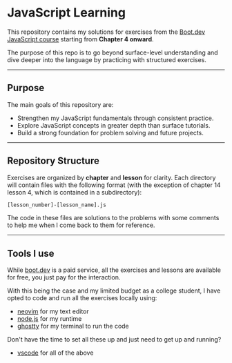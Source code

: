 # JavaScript Learning

This repository contains my solutions for exercises from the [Boot.dev JavaScript course](https://www.boot.dev/courses/learn-javascript) starting from **Chapter 4 onward**.

The purpose of this repo is to go beyond surface-level understanding and dive deeper into the language by practicing with structured exercises.

---

## Purpose

The main goals of this repository are:

- Strengthen my JavaScript fundamentals through consistent practice.  
- Explore JavaScript concepts in greater depth than surface tutorials.  
- Build a strong foundation for problem solving and future projects.  

---

## Repository Structure

Exercises are organized by **chapter** and **lesson** for clarity. Each directory will contain files with the following format (with the exception of chapter 14 lesson 4, which is contained in a subdirectory):
```bash
[lesson_number]-[lesson_name].js
```
The code in these files are solutions to the problems with some comments to help me when I come back to them for reference. 

---

## Tools I use 

While [boot.dev](https://www.boot.dev) is a paid service, all the exercises and lessons are available for free, you just pay for the interaction. 

With this being the case and my limited budget as a college student, I have opted to code and run all the exercises locally using:

-   [neovim](https://neovim.io/) for my text editor
-   [node.js](https://nodejs.org/en) for my runtime
-   [ghostty](https://ghostty.org/) for my terminal to run the code

Don't have the time to set all these up and just need to get up and running?
-   [vscode](https://code.visualstudio.com/) for all of the above

